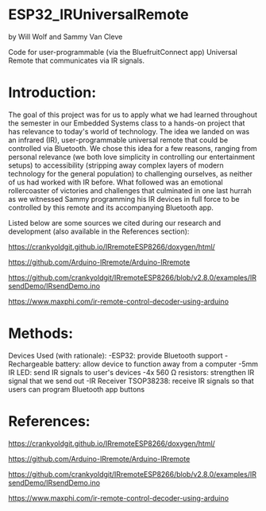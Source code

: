# ESP32_IRUniversalRemote
by Will Wolf and Sammy Van Cleve


Code for user-programmable (via the BluefruitConnect app) Universal Remote that communicates via IR signals.

# Introduction:

The goal of this project was for us to apply what we had learned throughout the semester in our Embedded Systems class
to a hands-on project that has relevance to today's world of technology. The idea we landed on was an infrared (IR), user-programmable
universal remote that could be controlled via Bluetooth. We chose this idea for a few reasons, ranging from personal relevance
(we both love simplicity in controlling our entertainment setups) to accessibility (stripping away complex layers of modern technology for the general population) to challenging ourselves, as neither of us had worked with IR before. What followed was an emotional rollercoaster of victories and challenges that culminated in one last hurrah as we witnessed Sammy programming his IR devices in full force to be controlled by this remote and its accompanying Bluetooth app.

Listed below are some sources we cited during our research and development (also available in the References section):


https://crankyoldgit.github.io/IRremoteESP8266/doxygen/html/

https://github.com/Arduino-IRremote/Arduino-IRremote

https://github.com/crankyoldgit/IRremoteESP8266/blob/v2.8.0/examples/IRsendDemo/IRsendDemo.ino

https://www.maxphi.com/ir-remote-control-decoder-using-arduino

# Methods:

Devices Used (with rationale):
-ESP32: provide Bluetooth support
-Rechargeable battery: allow device to function away from a computer
-5mm IR LED: send IR signals to user's devices
-4x 560 Ω resistors: strengthen IR signal that we send out
-IR Receiver TSOP38238: receive IR signals so that users can program Bluetooth app buttons


# References:

https://crankyoldgit.github.io/IRremoteESP8266/doxygen/html/

https://github.com/Arduino-IRremote/Arduino-IRremote

https://github.com/crankyoldgit/IRremoteESP8266/blob/v2.8.0/examples/IRsendDemo/IRsendDemo.ino

https://www.maxphi.com/ir-remote-control-decoder-using-arduino
